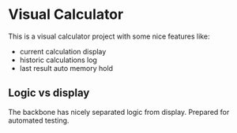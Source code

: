 <h1>Visual Calculator</h1>

This is a visual calculator project with some nice features like:
- current calculation display
- historic calculations log
- last result auto memory hold

<h2>Logic vs display</h2>

The backbone has nicely separated logic from display. Prepared for automated testing.

